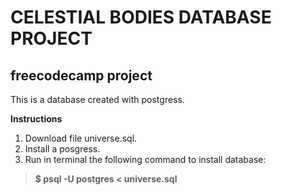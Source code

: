 # CELESTIAL BODIES DATABASE PROJECT 
## freecodecamp project

This is a database created with postgress.

**Instructions**

1. Download file universe.sql.
2. Install a posgress.
3. Run in terminal the following command to install database:
> **$ psql -U postgres < universe.sql**